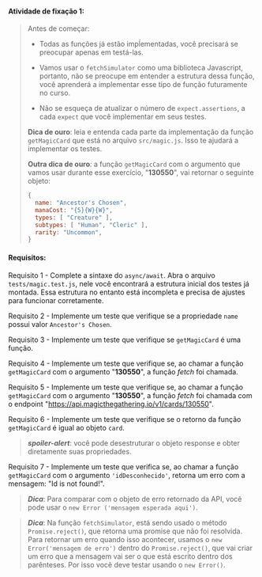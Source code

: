 ####  Atividade de fixação 1:
> Antes de começar:
> 
> * Todas as funções já estão impĺementadas, você precisará se preocupar apenas em testá-las.
>
> * Vamos usar o `fetchSimulator` como uma biblioteca Javascript, portanto, não se preocupe em entender a estrutura dessa função, você aprenderá a implementar esse tipo de função futuramente no curso.
>
> * Não se esqueça de atualizar o número de `expect.assertions`, a cada `expect` que você implementar em seus testes.
>
> **Dica de ouro**: leia e entenda cada parte da implementação da função `getMagicCard` que está no arquivo `src/magic.js`. Isso te ajudará a implementar os testes.
>
> **Outra dica de ouro**: a função `getMagicCard` com o argumento que vamos usar durante esse exercício, "**130550**", vai retornar o seguinte objeto:
> ```javascript
> {
>   name: "Ancestor's Chosen",
>   manaCost: "{5}{W}{W}",
>   types: [ "Creature" ],
>   subtypes: [ "Human", "Cleric" ],
>   rarity: "Uncommon",
> }
> ```


#### Requisitos:

Requisito 1 - Complete a sintaxe do `async/await`. Abra o arquivo `tests/magic.test.js`, nele você encontrará a estrutura inicial dos testes já montada. Essa estrutura no entanto está incompleta e precisa de ajustes para funcionar corretamente.

Requisito 2 - Implemente um teste que verifique se a propriedade `name` possui valor `Ancestor's Chosen`.

Requisito 3 - Implemente um teste que verifique se `getMagicCard` é uma função.

Requisito 4 - Implemente um teste que verifique se, ao chamar a função `getMagicCard` com o argumento "**130550**", a função *fetch* foi chamada.

Requisito 5 - Implemente um teste que verifique se, ao chamar a função `getMagicCard` com o argumento "**130550**", a função *fetch* foi chamada com o endpoint "https://api.magicthegathering.io/v1/cards/130550".

Requisito 6 - Implemente um teste que verifique se o retorno da função `getMagicCard` é igual ao objeto `card`.

> ***spoiler-alert***: você pode desestruturar o objeto response e obter diretamente suas propriedades.

Requisito 7 - Implemente um teste que verifica se, ao chamar a função `getMagicCard` com o argumento `'idDesconhecido'`, retorna um erro com a mensagem: "Id is not found!".

> ***Dica***: Para comparar com o objeto de erro retornado da API, você pode usar o `new Error ('mensagem esperada aqui')`.

> ***Dica***: Na função `fetchSimulator`, está sendo usado o método `Promise.reject()`, que retorna uma promise que não foi resolvida. Para retornar um erro quando isso acontecer, usamos o `new Error('mensagem de erro')` dentro do `Promise.reject()`, que vai criar um erro que a mensagem vai ser o que está escrito dentro dos parênteses. Por isso você deve testar usando o `new Error()`.

